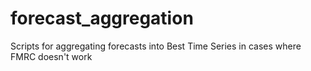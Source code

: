 # forecast_aggregation
Scripts for aggregating forecasts into Best Time Series in cases where FMRC doesn't work
